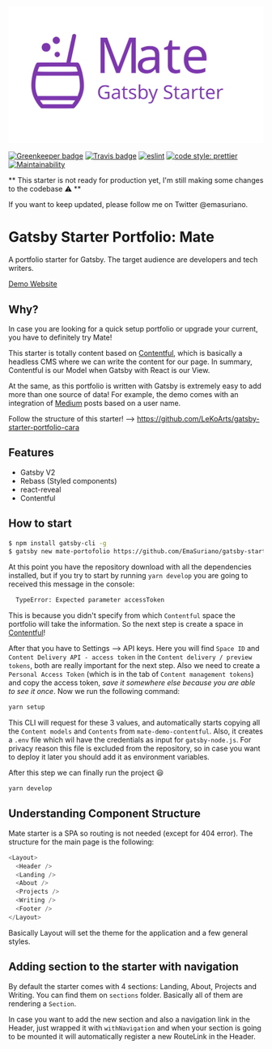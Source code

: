 ![Gatsby Starter Mate logo](./media/gatsby-starter-mate-logo.svg)

[![Greenkeeper badge](https://badges.greenkeeper.io/EmaSuriano/gatsby-starter-mate.svg)](https://greenkeeper.io/)
[![Travis badge](https://api.travis-ci.org/EmaSuriano/gatsby-starter-mate.svg)](https://travis-ci.org/EmaSuriano/gatsby-starter-mate)
[![eslint](https://img.shields.io/badge/eslint-enabled-green.svg)](https://eslint.org/)
[![code style: prettier](https://img.shields.io/badge/code_style-prettier-ff69b4.svg)](https://github.com/prettier/prettier)
[![Maintainability](https://api.codeclimate.com/v1/badges/c8fc076b30bd493f0cfc/maintainability)](https://codeclimate.com/github/EmaSuriano/gatsby-starter-mate/maintainability)

** This starter is not ready for production yet, I'm still making some changes to the codebase ⚠️ **

If you want to keep updated, please follow me on Twitter @emasuriano.

# Gatsby Starter Portfolio: Mate

A portfolio starter for Gatsby. The target audience are developers and tech writers.

[Demo Website](https://github.com/EmaSuriano/gatsby-starter-mate)

## Why?

In case you are looking for a quick setup portfolio or upgrade your current, you have to definitely try Mate!

This starter is totally content based on [Contentful](https://contentful.com), which is basically a headless CMS where we can write the content for our page. In summary, Contentful is our Model when Gatsby with React is our View.

At the same, as this portfolio is written with Gatsby is extremely easy to add more than one source of data! For example, the demo comes with an integration of [Medium](https://medium.com) posts based on a user name.

Follow the structure of this starter! --> https://github.com/LeKoArts/gatsby-starter-portfolio-cara

## Features

- Gatsby V2
- Rebass (Styled components)
- react-reveal
- Contentful

## How to start

```bash
$ npm install gatsby-cli -g
$ gatsby new mate-portofolio https://github.com/EmaSuriano/gatsby-starter-mate
```

At this point you have the repository download with all the dependencies installed, but if you try to start by running `yarn develop` you are going to received this message in the console:

```bash
  TypeError: Expected parameter accessToken
```

This is because you didn't specify from which `Contentful` space the portfolio will take the information. So the next step is create a space in [Contentful](https://www.contentful.com/)!

After that you have to Settings --> API keys. Here you will find `Space ID` and `Content Delivery API - access token` in the `Content delivery / preview tokens`, both are really important for the next step. Also we need to create a `Personal Access Token` (which is in the tab of `Content management tokens`) and copy the access token, _save it somewhere else because you are able to see it once_.
Now we run the following command:

```bash
yarn setup
```

This CLI will request for these 3 values, and automatically starts copying all the `Content models` and `Contents` from `mate-demo-contentful`. Also, it creates a `.env` file which wil have the credentials as input for `gatsby-node.js`. For privacy reason this file is excluded from the repository, so in case you want to deploy it later you should add it as environment variables.

After this step we can finally run the project 😃

```bash
yarn develop
```

## Understanding Component Structure

Mate starter is a SPA so routing is not needed (except for 404 error). The structure for the main page is the following:

```javascript
<Layout>
  <Header />
  <Landing />
  <About />
  <Projects />
  <Writing />
  <Footer />
</Layout>
```

Basically Layout will set the theme for the application and a few general styles.

## Adding section to the starter with navigation

By default the starter comes with 4 sections: Landing, About, Projects and Writing. You can find them on `sections` folder. Basically all of them are rendering a `Section`.

In case you want to add the new section and also a navigation link in the Header, just wrapped it with `withNavigation` and when your section is going to be mounted it will automatically register a new RouteLink in the Header.
